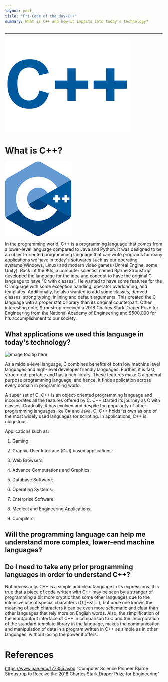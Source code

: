 ```yaml
---
layout: post
title: "Fri-Code of the day-C++"
summary: What is C++ and how it impacts into today's technology?
---
```

---

![image tooltip here](/assets/img/CPP.gif)

# What is C++?
![image tooltip here](/assets/img/Cplusplus.png)


In the programming world, C++ is a programming language that comes from a lower-level language compared to Java and Python. It was designed to be an object-oriented programming language that can write programs for many applications we have in today's softwares such as our operating systems(Windows, Linux) and modern video games (Unreal Engine, some Unity).  Back int the 80s, a computer scientist named Bjarne 
Stroustrup developed the language for the idea and concept to have the original C language to have "C with classes". He wanted to have some features for the C language with  some exception handling, operator overloading, and templates. Additionally, he also wanted to add some classes, derived classes, strong typing, inlining and default arguments. This created the C language with a proper static library than its original counterpart. Other interesting note, Stroustrup received a 2018 Chalres Stark Draper Prize for Engineering from the National Academy of Engineering and $500,000 for his accomplishment to our society.

## What applications we used this language in today's technology?
![image tooltip here](/assets/img/cpp-features1.png)

As a middle-level language, C combines benefits of both low machine level languages and high-level developer friendly languages. Further, it is fast, structured, portable and has a rich library. These features make C a general purpose programming language, and hence, it finds application across every domain in programming world.

A super set of C, C++ is an object-oriented programming language and incorporates all the features offered by C. C++ started its journey as C with classes. Gradually, it has evolved and despite the popularity of other programming languages like C# and Java, C, C++ holds its own as one of the most widely used languages for scripting. In applications, C++ is ubiquitous.

Applications such as:

1. Gaming:


2. Graphic User Interface (GUI) based applications:


3. Web Browsers:


4. Advance Computations and Graphics:


5. Database Software:


6. Operating Systems:


7. Enterprise Software:


8. Medical and Engineering Applications:


9. Compilers:

## Will the programming language can help me understand more complex, lower-end machine languages?
## Do I need to take any prior programming languages in order to understand C++?
Not necessarily. C++ is a simple and clear language in its expressions. It is true that a piece of code written with C++ may be seen by a stranger of programming a bit more cryptic than some other languages due to the intensive use of special characters ({}[]*&!|...), but once one knows the meaning of such characters it can be even more schematic and clear than other languages that rely more on English words.
Also, the simplification of the input/output interface of C++ in comparison to C and the incorporation of the standard template library in the language, makes the communication and manipulation of data in a program written in C++ as simple as in other languages, without losing the power it offers.



# References
https://www.nae.edu/177355.aspx "Computer Science Pioneer Bjarne Stroustrup to Receive the 2018 Charles Stark Draper Prize for Engineering"


